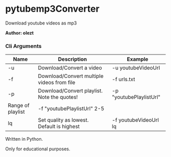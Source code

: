 # pytubemp3Converter
Download youtube videos as mp3

**Author: olezt**

### Cli Arguments
Name   |   Description   |   Example
------------ | ------------- | -------------
-u 	  |  Download/Convert a video | -u youtubeVideoUrl
-f   |  Download/Convert multiple videos from file | -f urls.txt
-p   |  Download/Convert playlist. Note the quotes! | -p "youtubePlaylistUrl"
   |  Range of playlist | -f "youtubePlaylistUrl" 2-5
lq   |  Set quality as lowest. Default is highest | -f youtubeVideoUrl lq

Written in Python.<br>

Only for educational purposes.<br>